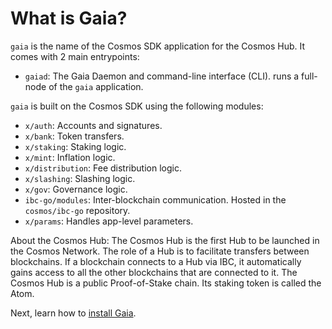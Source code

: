 <!--
order: 1
-->

# What is Gaia?

`gaia` is the name of the Cosmos SDK application for the Cosmos Hub. It comes with 2 main entrypoints:

- `gaiad`: The Gaia Daemon and command-line interface (CLI). runs a full-node of the `gaia` application.

`gaia` is built on the Cosmos SDK using the following modules:

- `x/auth`: Accounts and signatures.
- `x/bank`: Token transfers.
- `x/staking`: Staking logic.
- `x/mint`: Inflation logic.
- `x/distribution`: Fee distribution logic.
- `x/slashing`: Slashing logic.
- `x/gov`: Governance logic.
- `ibc-go/modules`: Inter-blockchain communication. Hosted in the `cosmos/ibc-go` repository.
- `x/params`: Handles app-level parameters.

About the Cosmos Hub: The Cosmos Hub is the first Hub to be launched in the Cosmos Network. The role of a Hub is to facilitate transfers between blockchains. If a blockchain connects to a Hub via IBC, it automatically gains access to all the other blockchains that are connected to it. The Cosmos Hub is a public Proof-of-Stake chain. Its staking token is called the Atom.

Next, learn how to [install Gaia](./installation.md).
